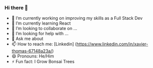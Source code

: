 ### Hi there 👋
- 🔭 I’m currently working on improving my skills as a Full Stack Dev
- 🌱 I’m currently learning React
- 👯 I’m looking to collaborate on ...
- 🤔 I’m looking for help with ...
- 💬 Ask me about 
- 📫 How to reach me: [Linkedin] (https://www.linkedin.com/in/xavier-thomas-67148a23a/)
- 😄 Pronouns: He/Him
- ⚡ Fun fact: I Grow Bonsai Trees

